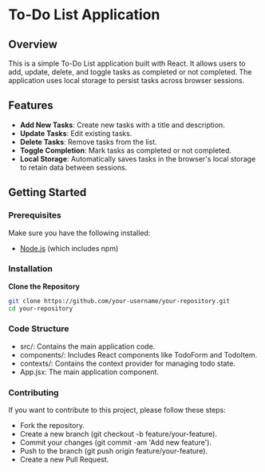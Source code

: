 # To-Do List Application

## Overview

This is a simple To-Do List application built with React. It allows users to add, update, delete, and toggle tasks as completed or not completed. The application uses local storage to persist tasks across browser sessions.

## Features

- **Add New Tasks**: Create new tasks with a title and description.
- **Update Tasks**: Edit existing tasks.
- **Delete Tasks**: Remove tasks from the list.
- **Toggle Completion**: Mark tasks as completed or not completed.
- **Local Storage**: Automatically saves tasks in the browser's local storage to retain data between sessions.

## Getting Started

### Prerequisites

Make sure you have the following installed:
- [Node.js](https://nodejs.org/) (which includes npm)

### Installation
 **Clone the Repository**

   ```bash
   git clone https://github.com/your-username/your-repository.git
   cd your-repository
```

### Code Structure
- src/: Contains the main application code.
- components/: Includes React components like TodoForm and TodoItem.
- contexts/: Contains the context provider for managing todo state.
- App.jsx: The main application component.

### Contributing
If you want to contribute to this project, please follow these steps:

- Fork the repository.
- Create a new branch (git checkout -b feature/your-feature).
- Commit your changes (git commit -am 'Add new feature').
- Push to the branch (git push origin feature/your-feature).
- Create a new Pull Request.
